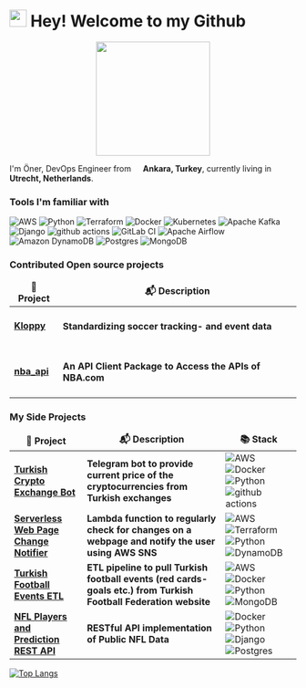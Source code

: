 <h1><img src="https://emojis.slackmojis.com/emojis/images/1666375634/61879/partyblob.gif?1666375634" width="30"/> Hey! Welcome to my Github</h1>

<div id="header" align="center">
  <img src="https://media4.giphy.com/media/pabqDSlAbRMZsNCC2M/giphy.gif?cid=790b7611adfaf956f6562c7b16a3f49a92a2c8291644e87f&rid=giphy.gif&ct=s" width="200"/>
</div>

<p>I'm Öner, DevOps Engineer from <img src="https://cdn-icons-png.flaticon.com/512/197/197518.png" width="13"/> <b>Ankara, Turkey</b>, currently living in <img src="https://cdn-icons-png.flaticon.com/512/197/197441.png" width="13"/> <b>Utrecht, Netherlands</b>. </p>
<h3>Tools I'm familiar with</h3>
<p>
  <img alt="AWS" src="https://img.shields.io/badge/AWS-%23FF9900.svg?style=flat-square&logo=amazon-aws&logoColor=white" />
  <img alt="Python" src="https://img.shields.io/badge/python-3670A0?style=flat-square&logo=python&logoColor=ffdd54" />
  <img alt="Terraform" src="https://img.shields.io/badge/terraform-%235835CC.svg?style=flat-square&logo=terraform&logoColor=white" />
  <img alt="Docker" src="https://img.shields.io/badge/-Docker-46a2f1?style=flat-square&logo=docker&logoColor=white" />
  <img alt="Kubernetes" src="https://img.shields.io/badge/kubernetes-%23326ce5.svg?style=flat-square&logo=kubernetes&logoColor=white" />
  <img alt="Apache Kafka" src="https://img.shields.io/badge/Apache%20Kafka-000?style=flat-square&logo=apachekafka" />
  <img alt="Django" src="https://img.shields.io/badge/django-%23092E20.svg?style=flat-square&logo=django&logoColor=white" />
  <img alt="github actions" src="https://img.shields.io/badge/-Github_Actions-2088FF?style=flat-square&logo=github-actions&logoColor=white" />
  <img alt="GitLab CI" src="https://img.shields.io/badge/gitlab%20ci-%23181717.svg?style=flat-square&logo=gitlab&logoColor=white" />
  <img alt="Apache Airflow" src="https://img.shields.io/badge/Apache%20Airflow-017CEE?style=flat-square&logo=Apache%20Airflow&logoColor=white" />
  <img alt="Amazon DynamoDB" src="https://img.shields.io/badge/Amazon%20DynamoDB-4053D6?style=flat-square&logo=Amazon%20DynamoDB&logoColor=white" />
  <img alt="Postgres" src="https://img.shields.io/badge/postgres-%23316192.svg?style=flat-square&logo=postgresql&logoColor=white" />
  <img alt="MongoDB" src="https://img.shields.io/badge/-MongoDB-13aa52?style=flat-square&logo=mongodb&logoColor=white" />
</p>
<h3>Contributed Open source projects</h3>
<table>
  <thead align="center">
    <tr border: none;>
      <td><b>🎁 Project</b></td>
      <td><b>📬 Description</b></td>
    </tr>
  </thead>
  <tbody>
    <tr>
      <td><a href="https://github.com/PySport/kloppy"><b>Kloppy</b></a></td>
      <td><h4>Standardizing soccer tracking- and event data</h4></td>
    </tr>
     <tr>
      <td><a href="https://github.com/swar/nba_api"><b>nba_api</b></a></td>
      <td><h4>An API Client Package to Access the APIs of NBA.com</h4></td>
    </tr>
  </tbody>
</table>

<h3>My Side Projects</h3>
<table>
  <thead align="center">
    <tr border: none;>
      <td><b>🎁 Project</b></td>
      <td><b>📬 Description</b></td>
      <td><b>📚 Stack</b></td>
    </tr>
  </thead>
  <tbody>
    <tr>
      <td><a href="https://github.com/OnerInce/telegram-crypto_bot"><b>Turkish Crypto Exchange Bot</b></a></td>
      <td><b>Telegram bot to provide current price of the cryptocurrencies from Turkish exchanges</b></td>
      <td><img alt="AWS" src="https://img.shields.io/badge/AWS-%23FF9900.svg?style=flat-square&logo=amazon-aws&logoColor=white" />
      <img alt="Docker" src="https://img.shields.io/badge/-Docker-46a2f1?style=flat-square&logo=docker&logoColor=white" />
      <img alt="Python" src="https://img.shields.io/badge/python-3670A0?style=flat-square&logo=python&logoColor=ffdd54" />
      <img alt="github actions" src="https://img.shields.io/badge/-Github_Actions-2088FF?style=flat-square&logo=github-actions&logoColor=white" /></td>
    </tr>
    <tr>
      <td><a href="https://github.com/OnerInce/webpage-change-notifier"><b>Serverless Web Page Change Notifier</b></a></td>
      <td><b>Lambda function to regularly check for changes on a webpage and notify the user using AWS SNS</b></td>
      <td><img alt="AWS" src="https://img.shields.io/badge/AWS-%23FF9900.svg?style=flat-square&logo=amazon-aws&logoColor=white" />
      <img alt="Terraform" src="https://img.shields.io/badge/terraform-%235835CC.svg?style=flat-square&logo=terraform&logoColor=white" />
      <img alt="Python" src="https://img.shields.io/badge/python-3670A0?style=flat-square&logo=python&logoColor=ffdd54" />
      <img alt="DynamoDB" src="https://img.shields.io/badge/Amazon%20DynamoDB-4053D6?style=flat-square&logo=Amazon%20DynamoDB&logoColor=white" /></td>
    </tr>
    <tr>
      <td><a href="https://github.com/OnerInce/etl-tsl_events"><b>Turkish Football Events ETL</b></a></td>
      <td><b>ETL pipeline to pull Turkish football events (red cards-goals etc.) from Turkish Football Federation website</b></td>
      <td><img alt="AWS" src="https://img.shields.io/badge/AWS-%23FF9900.svg?style=flat-square&logo=amazon-aws&logoColor=white" />
      <img alt="Docker" src="https://img.shields.io/badge/-Docker-46a2f1?style=flat-square&logo=docker&logoColor=white" />
      <img alt="Python" src="https://img.shields.io/badge/python-3670A0?style=flat-square&logo=python&logoColor=ffdd54" />
      <img alt="MongoDB" src="https://img.shields.io/badge/-MongoDB-13aa52?style=flat-square&logo=mongodb&logoColor=white" /></td>
    </tr>
    <tr>
      <td><a href="https://github.com/OnerInce/nfl-rest_api"><b>NFL Players and Prediction REST API</b></a></td>
      <td><b>RESTful API implementation of Public NFL Data</b></td>
      <td><img alt="Docker" src="https://img.shields.io/badge/-Docker-46a2f1?style=flat-square&logo=docker&logoColor=white" />
      <img alt="Python" src="https://img.shields.io/badge/python-3670A0?style=flat-square&logo=python&logoColor=ffdd54" />
      <img alt="Django" src="https://img.shields.io/badge/django-%23092E20.svg?style=flat-square&logo=django&logoColor=white" />
      <img alt="Postgres" src="https://img.shields.io/badge/postgres-%23316192.svg?style=flat-square&logo=postgresql&logoColor=white" /></td>
    </tr>
  </tbody>
</table>

[![Top Langs](https://github-readme-stats.vercel.app/api/top-langs/?username=OnerInce&layout=compact&theme=radical)](https://github.com/anuraghazra/github-readme-stats)
